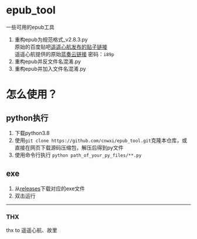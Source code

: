 # epub_tool<br>
一些可用的epub工具<br>
1. 重构epub为规范格式_v2.8.3.py<br>
原始的百度贴吧[遥遥心航发布的贴子链接](https://jump2.bdimg.com/p/8090221625)<br>
遥遥心航提供的原始[蓝奏云链接](https://wwb.lanzoub.com/b01k016hg) 密码：`i89p`<br>
3. 重构epub并反文件名混淆.py<br>
4. 重构epub并加入文件名混淆.py<br>
# 怎么使用？
## python执行
1. 下载python3.8
2. 使用`git clone https://github.com/cnwxi/epub_tool.git`克隆本仓库，或直接在网页下载源码压缩包，解压后得到py文件
3. 使用命令行执行 `python path_of_your_py_files/**.py`
## exe
1. 从[releases](https://github.com/cnwxi/epub_tool/releases)下载对应的exe文件
2. 双击运行

---

### THX
thx to 遥遥心航、故里
